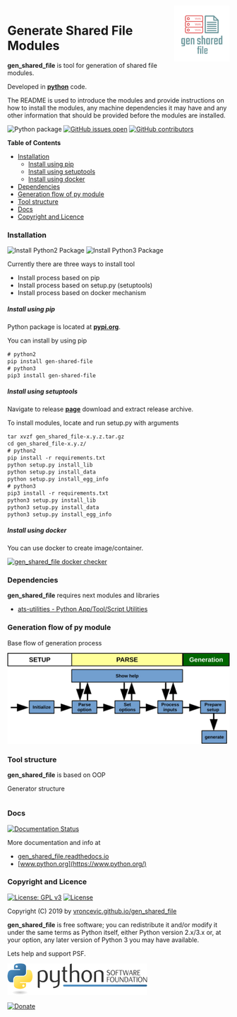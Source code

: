 <img align="right" src="https://raw.githubusercontent.com/vroncevic/gen_shared_file/dev/docs/gen_shared_file_logo.png" width="25%">

# Generate Shared File Modules

**gen_shared_file** is tool for generation of shared file modules.

Developed in **[python](https://www.python.org/)** code.

The README is used to introduce the modules and provide instructions on
how to install the modules, any machine dependencies it may have and any
other information that should be provided before the modules are installed.

![Python package](https://github.com/vroncevic/gen_shared_file/workflows/Python%20package%20gen_shared_file/badge.svg?branch=master) [![GitHub issues open](https://img.shields.io/github/issues/vroncevic/gen_shared_file.svg)](https://github.com/vroncevic/gen_shared_file/issues) [![GitHub contributors](https://img.shields.io/github/contributors/vroncevic/gen_shared_file.svg)](https://github.com/vroncevic/gen_shared_file/graphs/contributors)

<!-- START doctoc generated TOC please keep comment here to allow auto update -->
<!-- DON'T EDIT THIS SECTION, INSTEAD RE-RUN doctoc TO UPDATE -->
**Table of Contents**

- [Installation](#installation)
    - [Install using pip](#install-using-pip)
    - [Install using setuptools](#install-using-setuptools)
    - [Install using docker](#install-using-docker)
- [Dependencies](#dependencies)
- [Generation flow of py module](#generation-flow-of-py-module)
- [Tool structure](#tool-structure)
- [Docs](#docs)
- [Copyright and Licence](#copyright-and-licence)

<!-- END doctoc generated TOC please keep comment here to allow auto update -->

### Installation

![Install Python2 Package](https://github.com/vroncevic/gen_shared_file/workflows/Install%20Python2%20Package%20gen_shared_file/badge.svg?branch=master) ![Install Python3 Package](https://github.com/vroncevic/gen_shared_file/workflows/Install%20Python3%20Package%20gen_shared_file/badge.svg?branch=master)

Currently there are three ways to install tool

- Install process based on pip
- Install process based on setup.py (setuptools)
- Install process based on docker mechanism

##### Install using pip

Python package is located at **[pypi.org](https://pypi.org/project/gen-shared-file/)**.

You can install by using pip

```
# python2
pip install gen-shared-file
# python3
pip3 install gen-shared-file
```

##### Install using setuptools

Navigate to release **[page](https://github.com/vroncevic/gen_shared_file/releases/)** download and extract release archive.

To install modules, locate and run setup.py with arguments

```
tar xvzf gen_shared_file-x.y.z.tar.gz
cd gen_shared_file-x.y.z/
# python2
pip install -r requirements.txt
python setup.py install_lib
python setup.py install_data
python setup.py install_egg_info
# python3
pip3 install -r requirements.txt
python3 setup.py install_lib
python3 setup.py install_data
python3 setup.py install_egg_info
```

##### Install using docker

You can use docker to create image/container.

[![gen_shared_file docker checker](https://github.com/vroncevic/gen_shared_file/workflows/gen_shared_file%20docker%20checker/badge.svg)](https://github.com/vroncevic/gen_shared_file/actions?query=workflow%3A%22gen_shared_file+docker+checker%22)

### Dependencies

**gen_shared_file** requires next modules and libraries

- [ats-utilities - Python App/Tool/Script Utilities](https://vroncevic.github.io/ats_utilities)

### Generation flow of py module

Base flow of generation process

![alt tag](https://raw.githubusercontent.com/vroncevic/gen_shared_file/dev/docs/gen_shared_file_flow.png)

### Tool structure

**gen_shared_file** is based on OOP

Generator structure

```

```

### Docs

[![Documentation Status](https://readthedocs.org/projects/gen_shared_file/badge/?version=latest)](https://gen_shared_file.readthedocs.io/projects/gen_shared_file/en/latest/?badge=latest)

More documentation and info at

- [gen_shared_file.readthedocs.io](https://gen_shared_file.readthedocs.io/en/latest/)
- [www.python.org](https://www.python.org/)

### Copyright and Licence

[![License: GPL v3](https://img.shields.io/badge/License-GPLv3-blue.svg)](https://www.gnu.org/licenses/gpl-3.0) [![License](https://img.shields.io/badge/License-Apache%202.0-blue.svg)](https://opensource.org/licenses/Apache-2.0)

Copyright (C) 2019 by [vroncevic.github.io/gen_shared_file](https://vroncevic.github.io/gen_shared_file)

**gen_shared_file** is free software; you can redistribute it and/or modify
it under the same terms as Python itself, either Python version 2.x/3.x or,
at your option, any later version of Python 3 you may have available.

Lets help and support PSF.

[![Python Software Foundation](https://raw.githubusercontent.com/vroncevic/gen_shared_file/dev/docs/psf-logo-alpha.png)](https://www.python.org/psf/)

[![Donate](https://www.paypalobjects.com/en_US/i/btn/btn_donateCC_LG.gif)](https://psfmember.org/index.php?q=civicrm/contribute/transact&reset=1&id=2)
